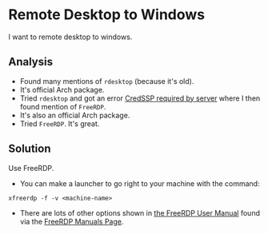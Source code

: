 # Remote Desktop to Windows

I want to remote desktop to windows.

## Analysis

- Found many mentions of `rdesktop` (because it's old).
- It's official Arch package.
- Tried `rdesktop` and got an error 
[CredSSP required by server](https://blog.syskit.com/credssp-required-by-server-solutions)
where I then found mention of `FreeRDP`.
- It's also an official Arch package.
- Tried `FreeRDP`. It's great.

## Solution

Use FreeRDP.

- You can make a launcher to go right to your machine with the command:
```
xfreerdp -f -v <machine-name>
```
- There are lots of other options shown in
[the FreeRDP User Manual](https://github.com/awakecoding/FreeRDP-Manuals/blob/master/User/FreeRDP-User-Manual.pdf?raw=true)
found via the
[FreeRDP Manuals Page](https://github.com/awakecoding/FreeRDP-Manuals/blob/master/Configuration/FreeRDP-Configuration-Manual.markdown).
